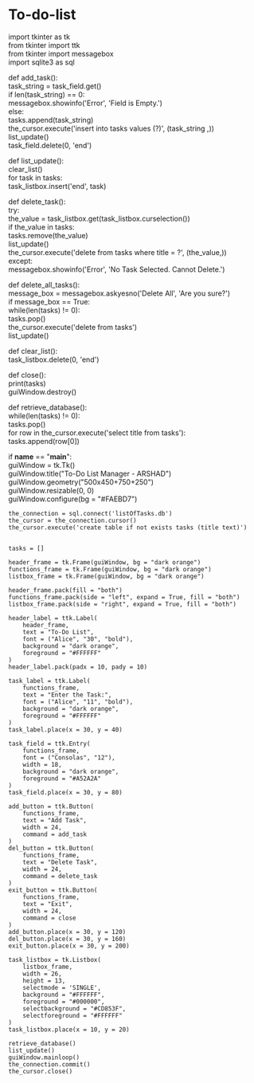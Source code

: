 # To-do-list

import tkinter as tk                   
from tkinter import ttk                
from tkinter import messagebox         
import sqlite3 as sql                  
  
def add_task():  
    task_string = task_field.get()  
    if len(task_string) == 0:  
        messagebox.showinfo('Error', 'Field is Empty.')  
    else:  
        tasks.append(task_string)  
        the_cursor.execute('insert into tasks values (?)', (task_string ,))  
        list_update()  
        task_field.delete(0, 'end')  
  
def list_update():  
    clear_list()  
    for task in tasks:  
        task_listbox.insert('end', task)  
  
def delete_task():  
    try:  
        the_value = task_listbox.get(task_listbox.curselection())  
        if the_value in tasks:  
            tasks.remove(the_value)  
            list_update()  
            the_cursor.execute('delete from tasks where title = ?', (the_value,))  
    except:  
        messagebox.showinfo('Error', 'No Task Selected. Cannot Delete.')        
  
def delete_all_tasks():  
    message_box = messagebox.askyesno('Delete All', 'Are you sure?')  
    if message_box == True:  
        while(len(tasks) != 0):  
            tasks.pop()  
        the_cursor.execute('delete from tasks')  
        list_update()  
  
def clear_list():  
    task_listbox.delete(0, 'end')  
  
def close():  
    print(tasks)  
    guiWindow.destroy()  
  
def retrieve_database():  
    while(len(tasks) != 0):  
        tasks.pop()  
    for row in the_cursor.execute('select title from tasks'):  
        tasks.append(row[0])  
  
if __name__ == "__main__":  
    guiWindow = tk.Tk()  
    guiWindow.title("To-Do List Manager - ARSHAD")  
    guiWindow.geometry("500x450+750+250")  
    guiWindow.resizable(0, 0)  
    guiWindow.configure(bg = "#FAEBD7")  
  
    the_connection = sql.connect('listOfTasks.db')  
    the_cursor = the_connection.cursor()  
    the_cursor.execute('create table if not exists tasks (title text)')  
  

    tasks = []  
      
    header_frame = tk.Frame(guiWindow, bg = "dark orange")  
    functions_frame = tk.Frame(guiWindow, bg = "dark orange")  
    listbox_frame = tk.Frame(guiWindow, bg = "dark orange")  
  
    header_frame.pack(fill = "both")  
    functions_frame.pack(side = "left", expand = True, fill = "both")  
    listbox_frame.pack(side = "right", expand = True, fill = "both")  

    header_label = ttk.Label(  
        header_frame,  
        text = "To-Do List",  
        font = ("Alice", "30", "bold"),
        background = "dark orange",  
        foreground = "#FFFFFF"  
    )  
    header_label.pack(padx = 10, pady = 10)  
  
    task_label = ttk.Label(  
        functions_frame,  
        text = "Enter the Task:",  
        font = ("Alice", "11", "bold"),  
        background = "dark orange",  
        foreground = "#FFFFFF"  
    )  
    task_label.place(x = 30, y = 40)  
      
    task_field = ttk.Entry(  
        functions_frame,  
        font = ("Consolas", "12"),  
        width = 18,  
        background = "dark orange",  
        foreground = "#A52A2A"  
    )  
    task_field.place(x = 30, y = 80)  
  
    add_button = ttk.Button(  
        functions_frame,  
        text = "Add Task",  
        width = 24,  
        command = add_task  
    )  
    del_button = ttk.Button(  
        functions_frame,  
        text = "Delete Task",  
        width = 24,  
        command = delete_task  
    )  
    exit_button = ttk.Button(  
        functions_frame,  
        text = "Exit",  
        width = 24,  
        command = close  
    )  
    add_button.place(x = 30, y = 120)  
    del_button.place(x = 30, y = 160)  
    exit_button.place(x = 30, y = 200)  
  
    task_listbox = tk.Listbox(  
        listbox_frame,  
        width = 26,  
        height = 13,  
        selectmode = 'SINGLE',  
        background = "#FFFFFF",  
        foreground = "#000000",  
        selectbackground = "#CD853F",  
        selectforeground = "#FFFFFF"  
    )  
    task_listbox.place(x = 10, y = 20)  
  
    retrieve_database()  
    list_update()  
    guiWindow.mainloop() 
    the_connection.commit()  
    the_cursor.close()  
